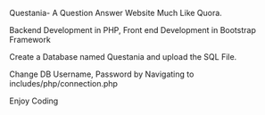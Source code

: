 Questania- A Question Answer Website Much Like Quora.

Backend Development in PHP, Front end Development in Bootstrap Framework

Create a Database named Questania and upload the SQL File. 

Change DB Username, Password by Navigating to includes/php/connection.php

Enjoy Coding
